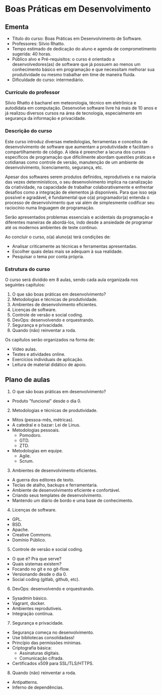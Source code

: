 Boas Práticas em Desenvolvimento
================================

Ementa
------

* Título do curso: Boas Práticas em Desenvolvimento de Software.
* Professores: Silvio Rhatto.
* Tempo estimado de dedicação do aluno e agenda de comprometimento sugerida: 40 horas.
* Público alvo e Pré-requisitos: o curso é orientado a desenvolvedores(as) de software que já possuem ao menos um conhecimento básico em programação e que necessitam melhorar sua produtividade ou mesmo trabalhar em time de maneira fluida.
* Dificuldade do curso: intermediário.

### Currículo do professor

Silvio Rhatto é bacharel em meteorologia, técnico em eletrônica e autodidata em computação. Desenvolve software livre há mais de 10 anos e já realizou diversos cursos na área de tecnologia, especialmente em segurança da informação e privacidade.

### Descrição do curso

Este curso introduz diversas metedologias, ferramentas e conceitos de desenvolvimento de software que aumentam a produtividade e facilitam o compartilhamento de código. A ideia é preencher a lacuna dos cursos específicos de programação que dificilmente abordam questões práticas e cotidianas como controle de versão, manutenção de um ambiente de desenvolvimento, licenciamento, segurança, etc.

Apesar dos softwares serem produtos definidos, reprodutíveis e na maioria das vezes determinísticos, o seu desenvolvimento implica na canalização da criatividade, na capacidade de trabalhar colaborativamente e enfrentar desafios como a integração de elementos já disponíveis. Para que isso seja possível e agradável, é fundamental que o(a) programador(a) entenda o processo de desenvolvimento que vai além de simplesmente codificar seu raciocínio numa linguagem de programação.

Serão apresentados problemas essenciais e acidentais da programação e diferentes maneiras de abordá-los, indo desde a ansiedade de programar até os modernos ambientes de teste contínuo.

Ao concluir o curso, o(a) aluno(a) terá condições de:

* Analisar criticamente as técnicas e ferramentas apresentadas.
* Escolher quais delas mais se adequam à sua realidade.
* Pesquisar o tema por conta própria.

### Estrutura do curso

O curso será dividido em 8 aulas, sendo cada aula organizada nos seguintes capítulos:

1. O que são boas práticas em desenvolvimento?
2. Metodologias e técnicas de produtividade.
3. Ambientes de desenvolvimento eficientes.
4. Licenças de software.
5. Controle de versão e social coding.
6. DevOps: desenvolvendo e orquestrando.
7. Segurança e privacidade.
8. Quando (não) reinventar a roda.

Os capítulos serão organizados na forma de:

* Vídeo aulas.
* Testes e atividades online.
* Exercícios individuais de aplicação.
* Leitura de material didático de apoio.

Plano de aulas
--------------

1. O que são boas práticas em desenvolvimento?
  * Produto "funcional" desde o dia 0.
2. Metodologias e técnicas de produtividade.
  * Mitos (pessoa-mês, métricas).
  * A catedral e o bazar: Lei de Linus.
  * Metodologias pessoais.
    * Pomodoro.
    * GTD.
    * ZTD.
  * Metodologias em equipe.
    * Agile.
    * Scrum.
3. Ambientes de desenvolvimento eficientes.
  * A guerra dos editores de texto.
  * Teclas de atalho, backups e ferramentaria.
  * Ambiente de desenvolvimento eficiente e confortável.
  * Criando seus templates de desenvolvimento.
  * Mantendo um diário de bordo e uma base de conhecimento.
4. Licenças de software.
  * GPL.
  * BSD.
  * Apache.
  * Creative Commons.
  * Domínio Público.
5. Controle de versão e social coding.
  * O que é? Pra que serve?
  * Quais sistemas existem?
  * Focando no git e no git-flow.
  * Versionando desde o dia 0.
  * Social coding (gitlab, github, etc).
6. DevOps: desenvolvendo e orquestrando.
  * Sysadmin básico.
  * Vagrant, docker.
  * Ambientes reprodutíveis.
  * Integração contínua.
7. Segurança e privacidade.
  * Segurança começa no desenvolvimento.
  * Use bibliotecas consolidadass!
  * Princípio das permissões mínimas.
  * Criptografia básica:
    * Assinaturas digitais.
    * Comunicação cifrada.
  * Certificados x509 para SSL/TLS/HTTPS.
8. Quando (não) reinventar a roda.
  * Antipatterns.
  * Inferno de dependências.
